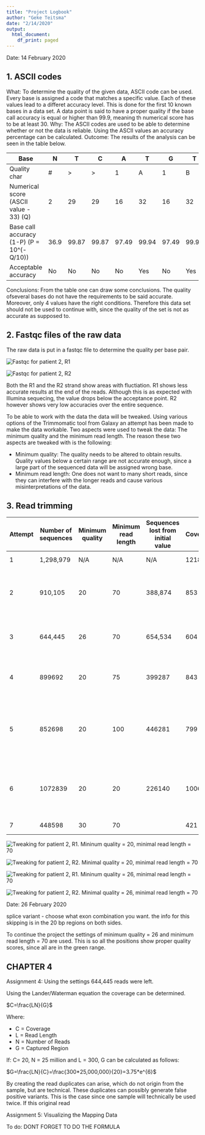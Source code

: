 ```yaml
---
title: "Project Logbook"
author: "Geke Teitsma"
date: "2/14/2020"
output:
  html_document:
    df_print: paged
---
```


Date: 14 February 2020

## 1. ASCII codes

What: 
  To determine the quality of the given data, ASCII code can be used. Every base is assigned a code that matches a specific value. Each of these values lead to a differet accuracy level. This is done for the first 10 known bases in a data set. 
A data point is said to have a proper quality if the base call accuracy is equal or higher than 99.9, meaning th numerical score has to be at least 30.
Why: 
  The ASCII codes are used to be able to determine whether or not the data is reliable. Using the ASCII values an accuracy percentage can be calculated. 
Outcome: 
  The results of the analysis can be seen in the table below.


| Base | N | T | C | A | T | G | T | A | C | G |
|---|---|---|---|---|---|---|---|---|---|---|
| Quality char| # | > | > | 1 | A | 1 | B | 3 | B | 1 |
| Numerical score (ASCII value - 33) (Q) | 2 | 29 | 29 | 16 | 32 | 16 | 32 | 16 | 33 | 18 | 33 | 16 | 
|Base call accuracy (1-P) (P = 10^(-Q/10)) | 36.9 | 99.87 | 99.87 | 97.49 | 99.94 | 97.49 | 99.95 | 98.42 | 99.95 | 97.49 |
|Acceptable accuracy | No | No | No | No | Yes | No | Yes | No | Yes | No | Yes | No | 

Conclusions: 
  From the table one can draw some conclusions. The quality ofseveral bases do not have the requirements to be said accurate. Moreover, only 4 values have the right conditions. Therefore this data set should not be used to continue with, since the quality of the set is not as accurate as supposed to. 


## 2. Fastqc files of the raw data

The raw data is put in a fastqc file to determine the quality per base pair. 

![Fastqc for patient 2, R1](/homes/gjteitsma/Desktop/images/raw_data_R1.png)

![Fastqc for patient 2, R2](/homes/gjteitsma/Desktop/images/raw_data_R2.png)

Both the R1 and the R2 strand show areas with fluctiation. R1 shows less accurate results at the end of the reads. Although this is as expected with Illumina sequecing, the value drops below the acceptance point. 
R2 however shows very low accuracies over the entire sequence. 

To be able to work with the data the data will be tweaked. Using various options of the Trimmomatic tool from Galaxy an attempt has been made to make the data workable. 
Two aspects were used to tweak the data: The minimum quality and the minimum read length. 
The reason these two aspects are tweaked with is the following:

* Minimum quality: The quality needs to be altered to obtain results. Quality values below a certain range are not accurate enough, since a large part of the sequenced data will be assigned wrong base. 
* Minimum read length: One does not want to many short reads, since they can interfere with the longer reads and cause various misinterpretations of the data. 

## 3. Read trimming




|Attempt | Number of sequences | Minimum quality | Minimum read length | Sequences lost from initial value|Coverage| Conclusion |  
| --- | ---| --- | --- | --- | --- | --- |
|1 | 1,298,979 | N/A | N/A | N/A | 1218 | Initial data set |
|2 | 910,105 | 20 | 70 | 388,874 | 853 | First trimming step. First bp shows very low quality (18) | 
|3 | 644,445 | 26 | 70 | 654,534 | 604 | All positions above 30 quality score  | 
|4 | 899692 | 20 | 75 | 399287 | 843 | No variation from the second attempt  | 
|5 | 852698 | 20 | 100  | 446281 | 799 | Hardly any variation of the fastQC plot in comparison to the second attempt  | 
|6 | 1072839 | 20 | 20 |  226140 | 1006  | The overall mean quality is lower than the mean value at attempt 2 | 
|7 | 448598 | 30  | 70 |  | 421 |  All qualities at least 32 | 




![Tweaking for patient 2, R1. Mininum quality = 20, minimal read length = 70](/homes/gjteitsma/Desktop/images/Tweaking_R1_Mini_quality_=_20,minimal_read_length=70.png)

![Tweaking for patient 2, R2. Minimal quality = 20, minimal read length = 70](/homes/gjteitsma/Desktop/images/Tweaking_R2_Mini_quality_=_20,minimal_read_length=70.png)

![Tweaking for patient 2, R1. Mininum quality = 26, minimal read length = 70](/homes/gjteitsma/Desktop/images/Tweaking_R1_Mini_quality_=_26,minimal_read_length=70.png)

![Tweaking for patient 2, R2. Minimal quality = 26, minimal read length = 70](/homes/gjteitsma/Desktop/images/Tweaking_R2_Mini_quality_=_26,minimal_read_length=70.png)


Date: 26 February 2020

splice variant - choose what exon combination you want. 
the info for this skipping is in the 20 bp regions on both sides. 


To continue the project the settings of minimum quality = 26 and minimum read length = 70 are used. 
This is so all the positions show proper quality scores, since all are in the green range. 

## CHAPTER 4


Assignment 4: 
    Using the settings 644,445 reads were left. 
    
Using the Lander/Waterman equation the coverage can be determined. 

$C=\frac{LN}{G}$

Where:

* C = Coverage
* L = Read Length
* N = Number of Reads
* G = Captured Region

If: C= 20, N = 25 million and L = 300, G can be calculated as follows:

$G=\frac{LN}{C}=\frac{300*25,000,000}{20}=3.75*e^{6}$

By creating the read duplicates can arise, which do not origin from the sample, but are technical. These duplicates can possibly generate false positive variants. This is the case since one sample will technically be used twice. If this original read 


Assignment 5: Visualizing the Mapping Data









To do: DONT FORGET TO DO THE FORMULA
